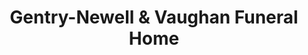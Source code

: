 ---
title: "Gentry-Newell & Vaughan Funeral Home"
url: /oxford/gentry-newell-and-vaughan-funeral-home/
shop: funeral directors
---